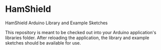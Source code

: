 # HamShield
HamShield Arduino Library and Example Sketches

This repository is meant to be checked out into your Arduino application's libraries folder. After reloading the application, the library and example sketches should be available for use.
